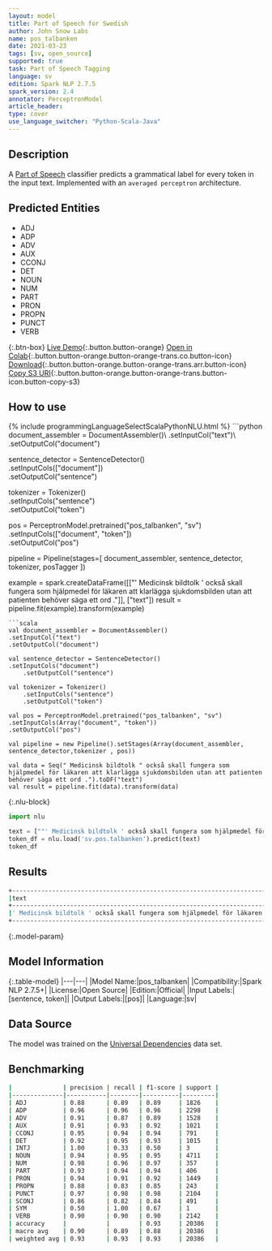 ```yaml
---
layout: model
title: Part of Speech for Swedish
author: John Snow Labs
name: pos_talbanken
date: 2021-03-23
tags: [sv, open_source]
supported: true
task: Part of Speech Tagging
language: sv
edition: Spark NLP 2.7.5
spark_version: 2.4
annotator: PerceptronModel
article_header:
type: cover
use_language_switcher: "Python-Scala-Java"
---
```


## Description

A [Part of Speech](https://en.wikipedia.org/wiki/Part_of_speech) classifier predicts a grammatical label for every token in the input text. Implemented with an `averaged perceptron` architecture.

## Predicted Entities

- ADJ
- ADP
- ADV
- AUX
- CCONJ
- DET
- NOUN
- NUM
- PART
- PRON
- PROPN
- PUNCT
- VERB

{:.btn-box}
[Live Demo](https://demo.johnsnowlabs.com/public/GRAMMAR_EN/){:.button.button-orange}
[Open in Colab](https://colab.research.google.com/github/JohnSnowLabs/spark-nlp-workshop/blob/master/tutorials/streamlit_notebooks/GRAMMAR_EN.ipynb){:.button.button-orange.button-orange-trans.co.button-icon}
[Download](https://s3.amazonaws.com/auxdata.johnsnowlabs.com/public/models/pos_talbanken_sv_2.7.5_2.4_1616511099635.zip){:.button.button-orange.button-orange-trans.arr.button-icon}
[Copy S3 URI](s3://auxdata.johnsnowlabs.com/public/models/pos_talbanken_sv_2.7.5_2.4_1616511099635.zip){:.button.button-orange.button-orange-trans.button-icon.button-copy-s3}

## How to use



<div class="tabs-box" markdown="1">
{% include programmingLanguageSelectScalaPythonNLU.html %}
```python
document_assembler = DocumentAssembler()\
.setInputCol("text")\
.setOutputCol("document")

sentence_detector = SentenceDetector()\
.setInputCols(["document"])\
.setOutputCol("sentence")


tokenizer = Tokenizer()\
    .setInputCols("sentence")\
    .setOutputCol("token")

pos = PerceptronModel.pretrained("pos_talbanken", "sv")\
.setInputCols(["document", "token"])\
.setOutputCol("pos")

pipeline = Pipeline(stages=[
document_assembler,
sentence_detector,
tokenizer,
posTagger
])

example = spark.createDataFrame([["' Medicinsk bildtolk ' också skall fungera som hjälpmedel för läkaren att klarlägga sjukdomsbilden utan att patienten behöver säga ett ord ."]], ["text"])
result = pipeline.fit(example).transform(example)
```
```scala
val document_assembler = DocumentAssembler()
.setInputCol("text")
.setOutputCol("document")

val sentence_detector = SentenceDetector()
.setInputCols("document")
	.setOutputCol("sentence")

val tokenizer = Tokenizer()
    .setInputCols("sentence")
    .setOutputCol("token")

val pos = PerceptronModel.pretrained("pos_talbanken", "sv")
.setInputCols(Array("document", "token"))
.setOutputCol("pos")

val pipeline = new Pipeline().setStages(Array(document_assembler, sentence_detector,tokenizer , pos))

val data = Seq(" Medicinsk bildtolk " också skall fungera som hjälpmedel för läkaren att klarlägga sjukdomsbilden utan att patienten behöver säga ett ord .").toDF("text")
val result = pipeline.fit(data).transform(data)
```

{:.nlu-block}
```python
import nlu

text = [""' Medicinsk bildtolk ' också skall fungera som hjälpmedel för läkaren att klarlägga sjukdomsbilden utan att patienten behöver säga ett ord .""]
token_df = nlu.load('sv.pos.talbanken').predict(text)
token_df
```
</div>

## Results

```bash
+---------------------------------------------------------------------------------------------------------------------------------------------+----------------------------------------------------------------------------------------------------------------------------------+
|text                                                                                                                                         |result                                                                                                                            |
+---------------------------------------------------------------------------------------------------------------------------------------------+----------------------------------------------------------------------------------------------------------------------------------+
|' Medicinsk bildtolk ' också skall fungera som hjälpmedel för läkaren att klarlägga sjukdomsbilden utan att patienten behöver säga ett ord . |[PUNCT, ADJ, NOUN, PUNCT, ADV, AUX, VERB, SCONJ, NOUN, ADP, NOUN, PART, VERB, NOUN, ADP, SCONJ, NOUN, AUX, VERB, DET, NOUN, PUNCT]|
+---------------------------------------------------------------------------------------------------------------------------------------------+----------------------------------------------------------------------------------------------------------------------------------+
```

{:.model-param}
## Model Information

{:.table-model}
|---|---|
|Model Name:|pos_talbanken|
|Compatibility:|Spark NLP 2.7.5+|
|License:|Open Source|
|Edition:|Official|
|Input Labels:|[sentence, token]|
|Output Labels:|[pos]|
|Language:|sv|

## Data Source

The model was trained on the [Universal Dependencies](https://www.universaldependencies.org) data set.

## Benchmarking

```bash
|              | precision | recall | f1-score | support |
|--------------|-----------|--------|----------|---------|
| ADJ          | 0.88      | 0.89   | 0.89     | 1826    |
| ADP          | 0.96      | 0.96   | 0.96     | 2298    |
| ADV          | 0.91      | 0.87   | 0.89     | 1528    |
| AUX          | 0.91      | 0.93   | 0.92     | 1021    |
| CCONJ        | 0.95      | 0.94   | 0.94     | 791     |
| DET          | 0.92      | 0.95   | 0.93     | 1015    |
| INTJ         | 1.00      | 0.33   | 0.50     | 3       |
| NOUN         | 0.94      | 0.95   | 0.95     | 4711    |
| NUM          | 0.98      | 0.96   | 0.97     | 357     |
| PART         | 0.93      | 0.94   | 0.94     | 406     |
| PRON         | 0.94      | 0.91   | 0.92     | 1449    |
| PROPN        | 0.88      | 0.83   | 0.85     | 243     |
| PUNCT        | 0.97      | 0.98   | 0.98     | 2104    |
| SCONJ        | 0.86      | 0.82   | 0.84     | 491     |
| SYM          | 0.50      | 1.00   | 0.67     | 1       |
| VERB         | 0.90      | 0.90   | 0.90     | 2142    |
| accuracy     |           |        | 0.93     | 20386   |
| macro avg    | 0.90      | 0.89   | 0.88     | 20386   |
| weighted avg | 0.93      | 0.93   | 0.93     | 20386   |
```